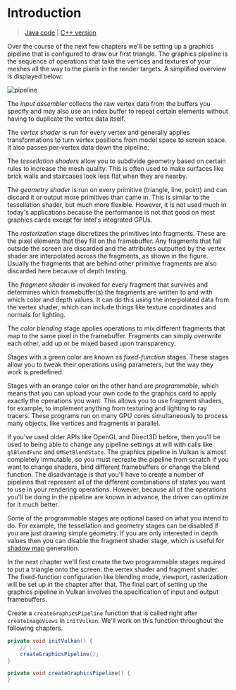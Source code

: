 # Introduction

> [Java code](https://github.com/chuigda/vulkan4j/tree/master/packages/tutorial/src/main/java/tutorial/vulkan/part03/ch08/Main.java) | [C++ version](https://vulkan-tutorial.com/Drawing_a_triangle/Graphics_pipeline_basics/Introduction)

Over the course of the next few chapters we'll be setting up a graphics pipeline that is configured to draw our first triangle. The graphics pipeline is the sequence of operations that take the vertices and textures of your meshes all the way to the pixels in the render targets. A simplified overview is displayed below:

![pipeline](../../images/vulkan_simplified_pipeline_en.svg)

The *input assembler* collects the raw vertex data from the buffers you specify and may also use an index buffer to repeat certain elements without having to duplicate the vertex data itself.

The *vertex shader* is run for every vertex and generally applies transformations to turn vertex positions from model space to screen space. It also passes per-vertex data down the pipeline.

The *tessellation shaders* allow you to subdivide geometry based on certain rules to increase the mesh quality. This is often used to make surfaces like brick walls and staircases look less flat when they are nearby.

The *geometry shader* is run on every primitive (triangle, line, point) and can discard it or output more primitives than came in. This is similar to the tessellation shader, but much more flexible. However, it is not used much in today's applications because the performance is not that good on most graphics cards except for Intel's integrated GPUs.

The *rasterization* stage discretizes the primitives into fragments. These are the pixel elements that they fill on the framebuffer. Any fragments that fall outside the screen are discarded and the attributes outputted by the vertex shader are interpolated across the fragments, as shown in the figure. Usually the fragments that are behind other primitive fragments are also discarded here because of depth testing.

The *fragment shader* is invoked for every fragment that survives and determines which framebuffer(s) the fragments are written to and with which color and depth values. It can do this using the interpolated data from the vertex shader, which can include things like texture coordinates and normals for lighting.

The *color blending* stage applies operations to mix different fragments that map to the same pixel in the framebuffer. Fragments can simply overwrite each other, add up or be mixed based upon transparency.

Stages with a green color are known as *fixed-function* stages. These stages allow you to tweak their operations using parameters, but the way they work is predefined.

Stages with an orange color on the other hand are *programmable*, which means that you can upload your own code to the graphics card to apply exactly the operations you want. This allows you to use fragment shaders, for example, to implement anything from texturing and lighting to ray tracers. These programs run on many GPU cores simultaneously to process many objects, like vertices and fragments in parallel.

If you've used older APIs like OpenGL and Direct3D before, then you'll be used to being able to change any pipeline settings at will with calls like `glBlendFunc` and `OMSetBlendState`. The graphics pipeline in Vulkan is almost completely immutable, so you must recreate the pipeline from scratch if you want to change shaders, bind different framebuffers or change the blend function. The disadvantage is that you'll have to create a number of pipelines that represent all of the different combinations of states you want to use in your rendering operations. However, because all of the operations you'll be doing in the pipeline are known in advance, the driver can optimize for it much better.

Some of the programmable stages are optional based on what you intend to do. For example, the tessellation and geometry stages can be disabled if you are just drawing simple geometry. If you are only interested in depth values then you can disable the fragment shader stage, which is useful for [shadow map](https://en.wikipedia.org/wiki/Shadow_mapping) generation.

In the next chapter we'll first create the two programmable stages required to put a triangle onto the screen: the vertex shader and fragment shader. The fixed-function configuration like blending mode, viewport, rasterization will be set up in the chapter after that. The final part of setting up the graphics pipeline in Vulkan involves the specification of input and output framebuffers.

Create a `createGraphicsPipeline` function that is called right after `createImageViews` in `initVulkan`. We'll work on this function throughout the following chapters.

```java
private void initVulkan() {
    // ...
    createGraphicsPipeline();
}

private void createGraphicsPipeline() {
}
```
